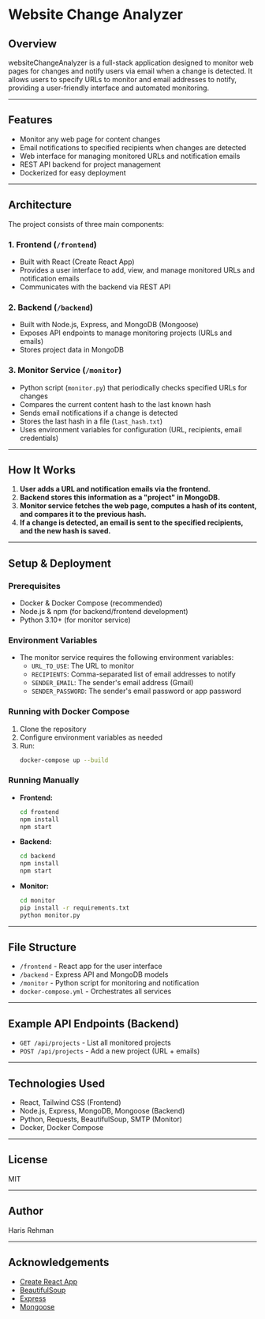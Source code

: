 # Website Change Analyzer

## Overview
websiteChangeAnalyzer is a full-stack application designed to monitor web pages for changes and notify users via email when a change is detected. It allows users to specify URLs to monitor and email addresses to notify, providing a user-friendly interface and automated monitoring.

---

## Features
- Monitor any web page for content changes
- Email notifications to specified recipients when changes are detected
- Web interface for managing monitored URLs and notification emails
- REST API backend for project management
- Dockerized for easy deployment

---

## Architecture
The project consists of three main components:

### 1. **Frontend** (`/frontend`)
- Built with React (Create React App)
- Provides a user interface to add, view, and manage monitored URLs and notification emails
- Communicates with the backend via REST API

### 2. **Backend** (`/backend`)
- Built with Node.js, Express, and MongoDB (Mongoose)
- Exposes API endpoints to manage monitoring projects (URLs and emails)
- Stores project data in MongoDB

### 3. **Monitor Service** (`/monitor`)
- Python script (`monitor.py`) that periodically checks specified URLs for changes
- Compares the current content hash to the last known hash
- Sends email notifications if a change is detected
- Stores the last hash in a file (`last_hash.txt`)
- Uses environment variables for configuration (URL, recipients, email credentials)

---

## How It Works
1. **User adds a URL and notification emails via the frontend.**
2. **Backend stores this information as a "project" in MongoDB.**
3. **Monitor service fetches the web page, computes a hash of its content, and compares it to the previous hash.**
4. **If a change is detected, an email is sent to the specified recipients, and the new hash is saved.**

---

## Setup & Deployment

### Prerequisites
- Docker & Docker Compose (recommended)
- Node.js & npm (for backend/frontend development)
- Python 3.10+ (for monitor service)

### Environment Variables
- The monitor service requires the following environment variables:
  - `URL_TO_USE`: The URL to monitor
  - `RECIPIENTS`: Comma-separated list of email addresses to notify
  - `SENDER_EMAIL`: The sender's email address (Gmail)
  - `SENDER_PASSWORD`: The sender's email password or app password

### Running with Docker Compose
1. Clone the repository
2. Configure environment variables as needed
3. Run:
   ```sh
   docker-compose up --build
   ```

### Running Manually
- **Frontend:**
  ```sh
  cd frontend
  npm install
  npm start
  ```
- **Backend:**
  ```sh
  cd backend
  npm install
  npm start
  ```
- **Monitor:**
  ```sh
  cd monitor
  pip install -r requirements.txt
  python monitor.py
  ```

---

## File Structure
- `/frontend` - React app for the user interface
- `/backend` - Express API and MongoDB models
- `/monitor` - Python script for monitoring and notification
- `docker-compose.yml` - Orchestrates all services

---

## Example API Endpoints (Backend)
- `GET /api/projects` - List all monitored projects
- `POST /api/projects` - Add a new project (URL + emails)

---

## Technologies Used
- React, Tailwind CSS (Frontend)
- Node.js, Express, MongoDB, Mongoose (Backend)
- Python, Requests, BeautifulSoup, SMTP (Monitor)
- Docker, Docker Compose

---

## License
MIT

---

## Author
Haris Rehman

---

## Acknowledgements
- [Create React App](https://github.com/facebook/create-react-app)
- [BeautifulSoup](https://www.crummy.com/software/BeautifulSoup/)
- [Express](https://expressjs.com/)
- [Mongoose](https://mongoosejs.com/)
